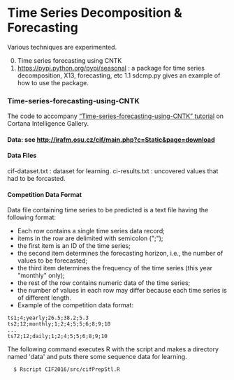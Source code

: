 # Time Series Decomposition & Forecasting

Various techniques are experimented.

0. Time series forecasting using CNTK
1. https://pypi.python.org/pypi/seasonal : a package for time series decomposition, X13, forecasting, etc
1.1  sdcmp.py gives an example of how to use the package.

### Time-series-forecasting-using-CNTK

The code to accompany [“Time-series-forecasting-using-CNTK” tutorial][1] on Cortana Intelligence Gallery.

[1]: https://gallery.cortanaintelligence.com/Tutorial/Forecasting-Short-Time-Series-with-LSTM-Neural-Networks-2

#### Data: see http://irafm.osu.cz/cif/main.php?c=Static&page=download

#### Data Files
cif-dataset.txt : dataset for learning.
ci-results.txt : uncovered values that had to be forcasted.

#### Competition Data Format

Data file containing time series to be predicted is a text file having the following format:

- Each row contains a single time series data record;
- items in the row are delimited with semicolon (";");
- the first item is an ID of the time series;
- the second item determines the forecasting horizon, i.e., the number of values to be forecasted;
- the third item determines the frequency of the time series (this year "monthly" only);
- the rest of the row contains numeric data of the time series;
- the number of values in each row may differ because each time series is of different length.
- Example of the competition data format:
```
ts1;4;yearly;26.5;38.2;5.3
ts2;12;monthly;1;2;4;5;5;6;8;9;10
...
ts72;12;daily;1;2;4;5;5;6;8;9;10
```

The following command executes R with the script and makes a directory named 'data' and puts there some sequence data for learning.
```
  $ Rscript CIF2016/src/cifPrepStl.R
```

